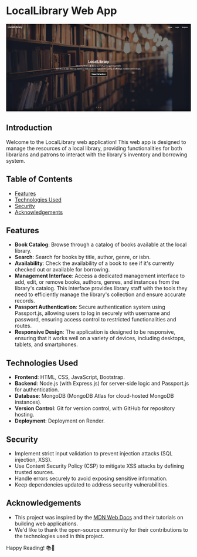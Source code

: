 # LocalLibrary Web App

![Library Image](public/images/LocalLibraryApp.png)

<!-- Live app: https://locallibrary-5sbd.onrender.com -->

## Introduction

Welcome to the LocalLibrary web application! This web app is designed to manage the resources of a local library, providing functionalities for both librarians and patrons to interact with the library's inventory and borrowing system.

## Table of Contents
- [Features](#features)
- [Technologies Used](#technologies-used)
- [Security](#security)
- [Acknowledgements](#acknowledgements)

## Features

- **Book Catalog**: Browse through a catalog of books available at the local library.
- **Search**: Search for books by title, author, genre, or isbn.
- **Availability**: Check the availability of a book to see if it's currently checked out or available for borrowing.
- **Management Interface**: Access a dedicated management interface to add, edit, or remove books, authors, genres, and instances from the library's catalog. This interface provides library staff with the tools they need to efficiently manage the library's collection and ensure accurate records.
- **Passport Authentication**: Secure authentication system using Passport.js, allowing users to log in securely with username and password, ensuring access control to restricted functionalities and routes.
- **Responsive Design**: The application is designed to be responsive, ensuring that it works well on a variety of devices, including desktops, tablets, and smartphones.

## Technologies Used

- **Frontend**: HTML, CSS, JavaScript, Bootstrap.
- **Backend**: Node.js (with Express.js) for server-side logic and Passport.js for authentication.
- **Database**: MongoDB (MongoDB Atlas for cloud-hosted MongoDB instances).
- **Version Control**: Git for version control, with GitHub for repository hosting.
- **Deployment**: Deployment on Render.

## Security

- Implement strict input validation to prevent injection attacks (SQL injection, XSS).
- Use Content Security Policy (CSP) to mitigate XSS attacks by defining trusted sources.
- Handle errors securely to avoid exposing sensitive information.
- Keep dependencies updated to address security vulnerabilities.

## Acknowledgements

- This project was inspired by the [MDN Web Docs](https://developer.mozilla.org/en-US/docs/Web) and their tutorials on building web applications.
- We'd like to thank the open-source community for their contributions to the technologies used in this project.

Happy Reading! 📚📖
